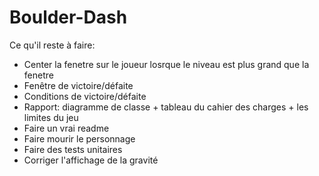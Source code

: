 # Boulder-Dash
Ce qu'il reste à faire:
  - Center la fenetre sur le joueur losrque le niveau est plus grand que la fenetre
  - Fenêtre de victoire/défaite
  - Conditions de victoire/défaite
  - Rapport: diagramme de classe + tableau du cahier des charges + les limites du jeu
  - Faire un vrai readme
  - Faire mourir le personnage
  - Faire des tests unitaires
  - Corriger l'affichage de la gravité
